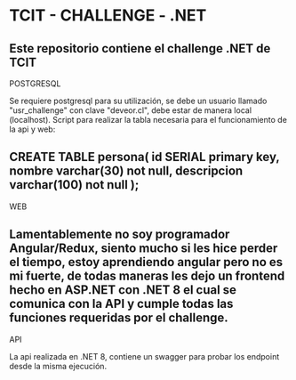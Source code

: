 # TCIT - CHALLENGE - .NET

Este repositorio contiene el challenge .NET de TCIT
--------------------------------------------------------------------------------------------------------------------------------------------
POSTGRESQL

Se requiere postgresql para su utilización, se debe un usuario llamado "usr_challenge" con clave "deveor.cl", debe estar de manera local (localhost).
Script para realizar la tabla necesaria para el funcionamiento de la api y web:


CREATE TABLE persona(
    id SERIAL primary key,
    nombre varchar(30) not null,
    descripcion varchar(100) not null
);
--------------------------------------------------------------------------------------------------------------------------------------------
WEB

Lamentablemente no soy programador Angular/Redux, siento mucho si les hice perder el tiempo, estoy aprendiendo angular pero no es mi fuerte, de todas maneras les dejo un frontend hecho en ASP.NET con .NET 8 el cual se comunica con la API y cumple todas las funciones requeridas por el challenge.
--------------------------------------------------------------------------------------------------------------------------------------------
API

La api realizada en .NET 8, contiene un swagger para probar los endpoint desde la misma ejecución.
